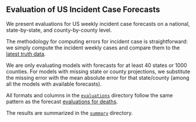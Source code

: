 ## Evaluation of US Incident Case Forecasts

We present evaluations for US weekly incident case forecasts on a national, state-by-state, and county-by-county level.

The methodology for computing errors for incident case is straightforward: we simply compute the incident weekly cases and compare them to the [latest truth data](https://github.com/reichlab/covid19-forecast-hub/blob/master/data-truth/truth-Incident%20Cases.csv).

We are only evaluating models with forecasts for at least 40 states or 1000 counties. For models with missing state or county projections, we substitute the missing error with the mean absolute error for that state/county (among all the models with available forecasts).

All formats and columns in the [`evaluations`](/cases/evaluations) directory follow the same pattern as the forecast [evaluations for deaths](/evaluations).

The results are summarized in the [`summary`](/cases/summary) directory.
